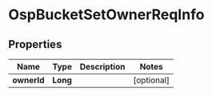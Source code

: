 # OspBucketSetOwnerReqInfo

## Properties
Name | Type | Description | Notes
------------ | ------------- | ------------- | -------------
**ownerId** | **Long** |  |  [optional]

